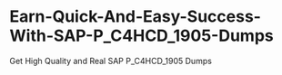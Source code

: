 # Earn-Quick-And-Easy-Success-With-SAP-P_C4HCD_1905-Dumps
Get High Quality and Real SAP P_C4HCD_1905 Dumps
